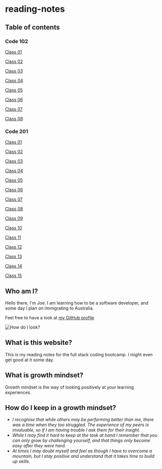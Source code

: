 # reading-notes

## Table of contents

### Code 102

[Class 01](https://crocbyte4.github.io/reading-notes/Code-102/class-01)

[Class 02](https://crocbyte4.github.io/reading-notes/Code-102/class-02)

[Class 03](https://crocbyte4.github.io/reading-notes/Code-102/class-03)

[Class 04](https://crocbyte4.github.io/reading-notes/Code-102/class-04)

[Class 05](https://crocbyte4.github.io/reading-notes/Code-102/class-05)

[Class 06](https://crocbyte4.github.io/reading-notes/Code-102/class-06)

[Class 07](https://crocbyte4.github.io/reading-notes/Code-102/class-07)

[Class 08](https://crocbyte4.github.io/reading-notes/Code-102/class-08)

### Code 201

[Class 01](https://crocbyte4.github.io/reading-notes/Code-201/class-01.md)

[Class 02](https://crocbyte4.github.io/reading-notes/Code-201/class-02.md)

[Class 03](https://crocbyte4.github.io/reading-notes/Code-201/class-03.md)

[Class 04](https://crocbyte4.github.io/reading-notes/Code-201/class-04.md)

[Class 05](https://crocbyte4.github.io/reading-notes/Code-201/class-05.md)

[Class 06](https://crocbyte4.github.io/reading-notes/Code-201/class-06.md)

[Class 07](https://crocbyte4.github.io/reading-notes/Code-201/class-07.md)

[Class 08](https://crocbyte4.github.io/reading-notes/Code-201/class-08.md)

[Class 09](https://crocbyte4.github.io/reading-notes/Code-201/class-09.md)

[Class 10](https://crocbyte4.github.io/reading-notes/Code-201/class-10.md)

[Class 11](https://crocbyte4.github.io/reading-notes/Code-201/class-11.md)

[Class 12](https://crocbyte4.github.io/reading-notes/Code-201/class-12.md)

[Class 13](https://crocbyte4.github.io/reading-notes/Code-201/class-13.md)

[Class 14](https://crocbyte4.github.io/reading-notes/Code-201/class-14.md)

[Class 15](https://crocbyte4.github.io/reading-notes/Code-201/class-15.md)

## Who am I?

Hello there, I'm Joe. I am learning how to be a software developer, and some day I plan on immigrating to Australia.

Feel free to have a look at [my GitHub profile](https://github.com/CrocByte4)

![How do I look?](https://avatars.githubusercontent.com/u/122234950?v=4)

## What is this website?

This is my reading notes for the full stack coding bootcamp. I might even get good at it some day.

## What is growth mindset?

Growth mindset is the way of looking positively at your learning experiences.

## How do I keep in a growth mindset?

- *I recognise that while others may be performing better than me, there was a time when they too struggled. The experience of my peers is invaluable, so if I am having trouble I ask them for their insight.*
- *While I may find it hard to keep at the task at hand I remember that you can only grow by challenging yourself, and that things only become easy after they were hard.*
- *At times I may doubt myself and feel as though I have to overcome a mountain, but I stay positive and understand that it takes time to build up skills.*

